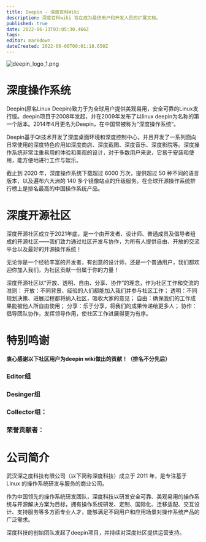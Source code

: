 ```yaml
---
title: Deepin - 深度百科Wiki
description: 深度百科wiki 旨在成为最终用户和开发人员的扩展文档。
published: true
date: 2022-06-13T03:05:30.466Z
tags: 
editor: markdown
dateCreated: 2022-06-08T09:01:18.650Z
---
```


![deepin_logo_1.png](/deepin_logo_1.png)
# 深度操作系统

Deepin(原名Linux Deepin)致力于为全球用户提供美观易用，安全可靠的Linux发行版。deepin项目于2008年发起，并在2009年发布了以linux deepin为名称的第一个版本。2014年4月更名为Deepin，在中国常被称为“深度操作系统“。 

Deepin基于Qt技术开发了深度桌面环境和深度控制中心，并且开发了一系列面向日常使用的深度特色应用如深度商店、深度截图、深度音乐、深度影院等。深度操作系统非常注重易用的体验和美观的设计，对于多数用户来说，它易于安装和使用，能方便地进行工作与娱乐。

截止到 2020 年，深度操作系统下载超过 6000 万次，提供超过 50 种不同的语言版本，以及遍布六大洲的 140 多个镜像站点的升级服务。在全球开源操作系统排行榜上是排名最高的中国操作系统产品。

# 深度开源社区
深度开源社区成立于2021年底，是一个由开发者、设计师、普通成员及倡导者组成的开源社区——我们致力通过社区开发与协作，为所有人提供自由、开放的交流平台以及最好的开源操作系统！

无论你是一个经验丰富的开发者，有创意的设计师，还是一个普通用户，我们都欢迎你加入我们，为社区贡献一份属于你的力量！ 

深度开源社区以“开放、透明、自由、分享、协作”的理念，作为社区工作和交流的准则：
开放：不同背景、经验的人们都能加入我们并参与社区工作； 
透明：不同规划决策、进展过程都将纳入社区，吸收大家的意见； 
自由：确保我们的工作成果能被他人所自由使用； 分享：乐于分享，将我们的成果传递给更多人； 
协作：倡导团队协作，发挥领导作用，使社区工作进展得更为有序。

# 特别鸣谢
**衷心感谢以下社区用户为deepin wiki做出的贡献！（排名不分先后）**

### Editor组


### Desinger组


### Collector组：

### 荣誉贡献者：

# 公司简介
武汉深之度科技有限公司（以下简称深度科技）成立于 2011 年，是专注基于 Linux 的操作系统研发与服务的商业公司。

作为中国领先的操作系统研发团队，深度科技以研发安全可靠、美观易用的操作系统与开源解决方案为目标，拥有操作系统研发、定制、国际化、迁移适配、交互设计、支持服务等多方面专业人才，能够满足不同用户和应用场景对操作系统产品的广泛需求。

深度科技的创始团队发起了deepin项目，并持续对深度社区提供运营支持。